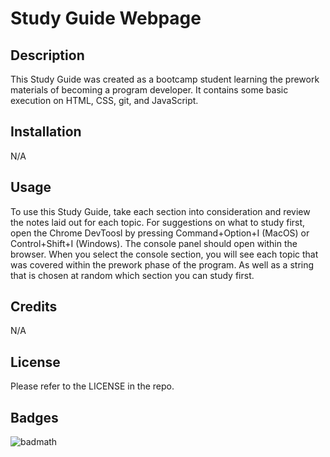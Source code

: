 # Study Guide Webpage
## Description
This Study Guide was created as a bootcamp student learning the prework materials of becoming a program developer. It contains some basic execution on HTML, CSS, git, and JavaScript.
## Installation
N/A
## Usage
To use this Study Guide, take each section into consideration and review the notes laid out for each topic. For suggestions on what to study first, open the Chrome DevToosl by pressing Command+Option+I (MacOS) or Control+Shift+I (Windows). The console panel should open within the browser. When you select the console section, you will see each topic that was covered within the prework phase of the program. As well as a string that is chosen at random which section you can study first.
## Credits
N/A
## License
Please refer to the LICENSE in the repo.
## Badges

![badmath](https://img.shields.io/github/languages/top/nielsenjared/badmath)
